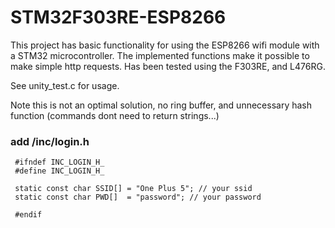 # STM32F303RE-ESP8266
This project has basic functionality for using the ESP8266 wifi module with a STM32 microcontroller. 
The implemented functions make it possible to make simple http requests. 
Has been tested using the F303RE, and L476RG. 

See unity_test.c for usage. 

Note this is not an optimal solution, no ring buffer, and unnecessary hash function (commands dont need to return strings...)

### add /inc/login.h
     #ifndef INC_LOGIN_H_
     #define INC_LOGIN_H_

     static const char SSID[] = "One Plus 5"; // your ssid
     static const char PWD[]  = "password"; // your password

     #endif

